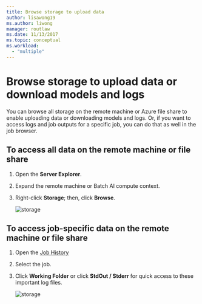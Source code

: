 ```yaml
---
title: Browse storage to upload data
author: lisawong19
ms.author: liwong
manager: routlaw
ms.date: 11/13/2017
ms.topic: conceptual
ms.workload:
  - "multiple"
---
```

# Browse storage to upload data or download models and logs

You can browse all storage on the remote machine or Azure file share to enable uploading data or downloading models and logs. Or, if you want to access logs and job outputs for a specific job, you can do that as well in the job browser.

## To access all data on the remote machine or file share

1. Open the **Server Explorer**.
2. Expand the remote machine or Batch AI compute context.
3. Right-click **Storage**; then, click **Browse**.

    ![storage](media/manage-storage/browse-storage.png)

## To access job-specific data on the remote machine or file share

1. Open the [Job History](job-details.md)
2. Select the job.
3. Click **Working Folder** or click **StdOut / Stderr** for quick access to these important log files.

    ![storage](media/manage-storage/job-workingfolder.png)
